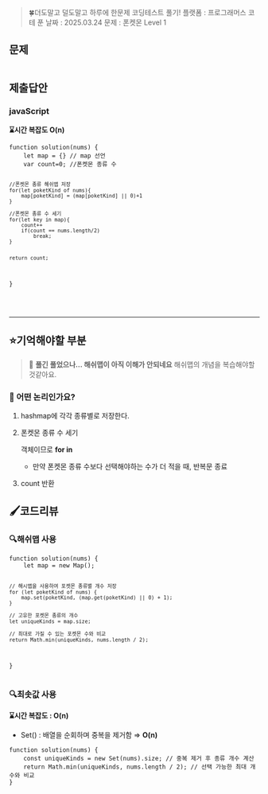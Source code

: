 <blockquote>
<p>🍀더도말고 덜도말고 하루에 한문제 코딩테스트 풀기!
플랫폼 : 프로그래머스
코테 푼 날짜 : 2025.03.24
문제 : 폰켓몬
Level 1</p>
</blockquote>
<h2 id="문제">문제</h2>
<p><img alt="" src="https://velog.velcdn.com/images/happy7yong/post/57b411bf-71d2-43fc-897f-252caca4daeb/image.png" /></p>
<h2 id="제출답안">제출답안</h2>
<h3 id="javascript">javaScript</h3>
<p><strong>⌛시간 복잡도 O(n)</strong></p>
<pre><code class="language-jsx">function solution(nums) {
    let map = {} // map 선언
    var count=0; //폰켓몬 종류 수

    //폰켓몬 종류 해쉬맵 저장
    for(let poketKind of nums){
        map[poketKind] = (map[poketKind] || 0)+1
    }

    //폰켓몬 종류 수 세기 
    for(let key in map){
        count++
        if(count == nums.length/2)
            break;
    }


    return count;
}</code></pre>
<br />
<hr />

<h2 id="⭐기억해야할-부분">⭐기억해야할 부분</h2>
<blockquote>
<p>🔵 <strong>풀긴 풀었으나… 해쉬맵이 아직 이해가 안되네요</strong>
해쉬맵의 개념을 복습해야할 것같아요.</p>
</blockquote>
<h3 id="🔎-어떤-논리인가요"><strong>🔎 어떤 논리인가요?</strong></h3>
<ol>
<li><p>hashmap에 각각 종류별로 저장한다.</p>
</li>
<li><p>폰켓몬 종류 수 세기 </p>
<p> 객체이므로 <strong>for in</strong></p>
<ul>
<li>만약 폰켓몬 종류 수보다  선택해야하는 수가 더 적을 때, 반복문 종료</li>
</ul>
</li>
<li><p>count 반환</p>
</li>
</ol>
<h2 id="🖌️코드리뷰">🖌️코드리뷰</h2>
<h3 id="🔍해쉬맵-사용">🔍해쉬맵 사용</h3>
<pre><code class="language-jsx">function solution(nums) {
    let map = new Map();

    // 해시맵을 사용하여 포켓몬 종류별 개수 저장
    for (let poketKind of nums) {
        map.set(poketKind, (map.get(poketKind) || 0) + 1);
    }

    // 고유한 포켓몬 종류의 개수
    let uniqueKinds = map.size;

    // 최대로 가질 수 있는 포켓몬 수와 비교
    return Math.min(uniqueKinds, nums.length / 2);
}
</code></pre>
<h3 id="🔍최솟값-사용">🔍최솟값 사용</h3>
<p><strong>⌛시간 복잡도 : O(n)</strong></p>
<ul>
<li>Set() : 배열을 순회하며 중복을 제거함 ⇒ <strong>O(n)</strong></li>
</ul>
<pre><code class="language-jsx">function solution(nums) {
    const uniqueKinds = new Set(nums).size; // 중복 제거 후 종류 개수 계산
    return Math.min(uniqueKinds, nums.length / 2); // 선택 가능한 최대 개수와 비교
}
</code></pre>